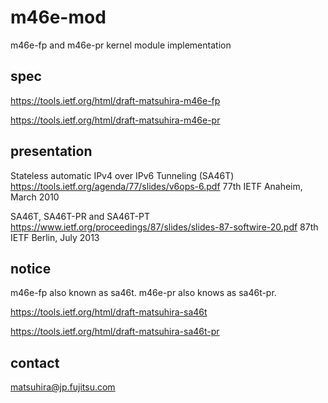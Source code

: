 # m46e-mod

m46e-fp and m46e-pr kernel module implementation



## spec
https://tools.ietf.org/html/draft-matsuhira-m46e-fp

https://tools.ietf.org/html/draft-matsuhira-m46e-pr

## presentation

Stateless automatic IPv4 over IPv6 Tunneling (SA46T)
https://tools.ietf.org/agenda/77/slides/v6ops-6.pdf
77th IETF Anaheim, March 2010 


SA46T, SA46T-PR and SA46T-PT
https://www.ietf.org/proceedings/87/slides/slides-87-softwire-20.pdf
87th IETF Berlin, July 2013





## notice
m46e-fp also known as sa46t.
m46e-pr also knows as sa46t-pr.

https://tools.ietf.org/html/draft-matsuhira-sa46t

https://tools.ietf.org/html/draft-matsuhira-sa46t-pr

## contact

matsuhira@jp.fujitsu.com
